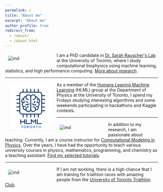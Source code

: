 ```yaml
---
permalink: /
title: "About me"
excerpt: "About me"
author_profile: true
redirect_from: 
  - /about/
  - /about.html
---
```



<img src="/images/ezgif-3-e1da36ca2200.gif" alt="md" width="150px" align="left" style="padding:10px;"> I am a PhD candidate in [Dr. Sarah Rauscher's Lab](https://www.utm.utoronto.ca/cps/faculty-staff/rauscher-sarah) at the University of Toronto, where I study computational biophysics using machine learning, statistics, and high performance computing. [More about research](/research/).


---


<img src="/images/logo1.png" alt="md" width="150px" align="left" style="padding:10px;"> As a member of the [Humans Leaning Machine Learning](https://hlml-toronto.github.io) (HLML) group at the Department of Physics at the University of Toronto, I spend my Fridays studying interesting algorithms and some weekends participating in hackathons and Kaggle contests.


---


<img src="/images/teach.jpg" alt="md" width="150px" align="left" style="padding:10px;"> In addition to my research, I am passionate about teaching. Currently, I am a course instructor for [Computational Modeling in Physics](https://utm.calendar.utoronto.ca/course/phy426h5). Over the years, I have had the opportunity to teach various university courses in physics, mathematics, programming, and chemistry as a teaching assistant. [Find my selected tutorials](/teaching/). 

---

<img src="/images/triathlon.jpg" alt="md" width="150px" align="left" style="padding:10px;"> If I am not working, there is a high chance that I am training for triathlon races with amazing people from the [University of Toronto Triathlon Club](https://uofttriathlon.com/). 

